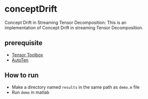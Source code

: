 # conceptDrift
Concept Drift in Streaming Tensor Decomposition: This is an implementation of Concept Drift in streaming Tensor Decomposition.

## prerequisite

* [Tensor Toolbox](http://www.sandia.gov/~tgkolda/TensorToolbox/index-2.6.html)
* [AutoTen](https://epubs.siam.org/doi/abs/10.1137/1.9781611974348.80)

## How to run

* Make a directory named `results` in the same path as `demo.m` file
* Run `demo` in matlab


